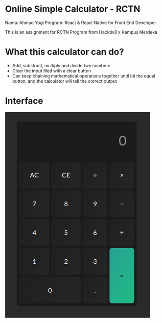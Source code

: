 # Online Simple Calculator - RCTN

Nama: Ahmad Yogi
Program: React & React Native for Front End Developer

This is an assignment for RCTN Program from Hacktiv8 x Kampus Merdeka

# What this calculator can do?
- Add, substract, multiply and divide two numbers
- Clear the input filed with a clear button
- Can keep chaining mathematical operations together until hit the equal button, and the calculator will tell the correct output

# Interface
![Interface](images/interface.png)